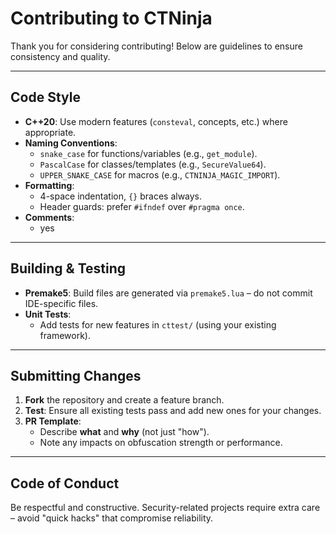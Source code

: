# Contributing to CTNinja  
Thank you for considering contributing! Below are guidelines to ensure consistency and quality.  

---

## Code Style  
- **C++20**: Use modern features (`consteval`, concepts, etc.) where appropriate.  
- **Naming Conventions**:  
  - `snake_case` for functions/variables (e.g., `get_module`).  
  - `PascalCase` for classes/templates (e.g., `SecureValue64`).  
  - `UPPER_SNAKE_CASE` for macros (e.g., `CTNINJA_MAGIC_IMPORT`).  
- **Formatting**:  
  - 4-space indentation, `{}` braces always.  
  - Header guards: prefer `#ifndef` over `#pragma once`.  
- **Comments**:  
  - yes

---

## Building & Testing  
- **Premake5**: Build files are generated via `premake5.lua` – do not commit IDE-specific files.  
- **Unit Tests**:  
  - Add tests for new features in `cttest/` (using your existing framework).  

---

## Submitting Changes  
1. **Fork** the repository and create a feature branch.  
2. **Test**: Ensure all existing tests pass and add new ones for your changes.  
3. **PR Template**:  
   - Describe **what** and **why** (not just "how").  
   - Note any impacts on obfuscation strength or performance.  

---

## Code of Conduct  
Be respectful and constructive. Security-related projects require extra care – avoid "quick hacks" that compromise reliability.  
